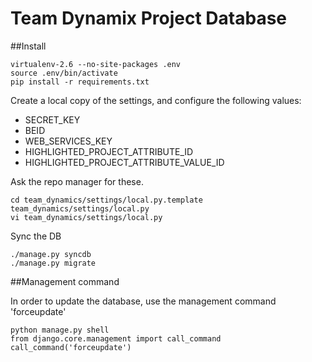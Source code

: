# Team Dynamix Project Database

##Install
    
    virtualenv-2.6 --no-site-packages .env
    source .env/bin/activate
    pip install -r requirements.txt

Create a local copy of the settings, and configure the following values:

- SECRET_KEY
- BEID
- WEB_SERVICES_KEY
- HIGHLIGHTED_PROJECT_ATTRIBUTE_ID
- HIGHLIGHTED_PROJECT_ATTRIBUTE_VALUE_ID

Ask the repo manager for these.
    
    cd team_dynamics/settings/local.py.template team_dynamics/settings/local.py
    vi team_dynamics/settings/local.py

Sync the DB
    
    ./manage.py syncdb
    ./manage.py migrate

##Management command

In order to update the database, use the management command 'forceupdate'

    python manage.py shell
    from django.core.management import call_command
    call_command('forceupdate')
    
